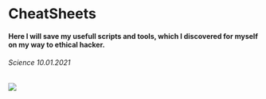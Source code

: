 # CheatSheets

#### Here I will save my usefull scripts and tools, which I discovered for myself on my way to ethical hacker.

###### Science 10.01.2021

![](https://www.kindpng.com/picc/m/3-34478_cute-cat-gatito-tumblr-welcome-png-cute-welcome.png)
